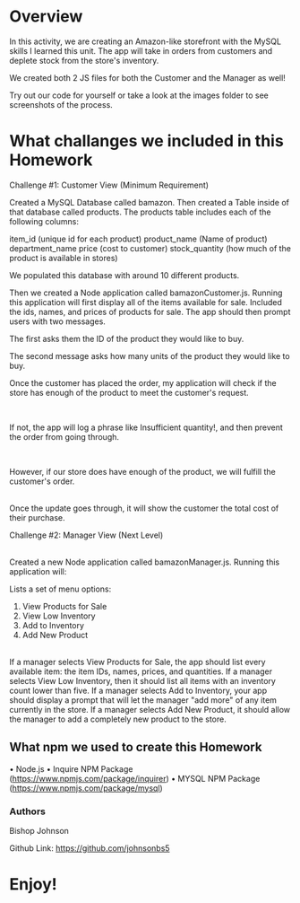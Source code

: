 <h1>Overview</h1>

In this activity, we are creating an Amazon-like storefront with the MySQL skills I learned this unit. The app will take in orders from customers and deplete stock from the store's inventory. 

We created both 2 JS files for both the Customer and the Manager as well!

Try out our code for yourself or take a look at the images folder to see screenshots of the process.

<h1>What challanges we included in this Homework</h2>

Challenge #1: Customer View (Minimum Requirement)


Created a MySQL Database called bamazon.
Then created a Table inside of that database called products.
The products table includes each of the following columns:



item_id (unique id for each product)
product_name (Name of product)
department_name
price (cost to customer)
stock_quantity (how much of the product is available in stores)



We populated this database with around 10 different products. 

Then we created a Node application called bamazonCustomer.js. Running this application will first display all of the items available for sale. Included the ids, names, and prices of products for sale.
The app should then prompt users with two messages.



The first asks them the ID of the product they would like to buy.

The second message asks how many units of the product they would like to buy.



Once the customer has placed the order, my application will check if the store has enough of the product to meet the customer's request.

<br>

If not, the app will log a phrase like Insufficient quantity!, and then prevent the order from going through.

<br>

However, if our store does have enough of the product, we will fulfill the customer's order.

<br>
Once the update goes through, it will show the customer the total cost of their purchase.


<Br>


Challenge #2: Manager View (Next Level)


<br>
Created a new Node application called bamazonManager.js. Running this application will:


Lists a set of menu options:
<br>
1. View Products for Sale
2. View Low Inventory
3. Add to Inventory
4. Add New Product
<br>
If a manager selects View Products for Sale, the app should list every available item: the item IDs, names, prices, and quantities.
If a manager selects View Low Inventory, then it should list all items with an inventory count lower than five.
If a manager selects Add to Inventory, your app should display a prompt that will let the manager "add more" of any item currently in the store.
If a manager selects Add New Product, it should allow the manager to add a completely new product to the store.

<h2>What npm we used to create this Homework</h2>


• Node.js • Inquire NPM Package (https://www.npmjs.com/package/inquirer) • MYSQL NPM Package (https://www.npmjs.com/package/mysql)

<h3>Authors</h3>

Bishop Johnson

Github Link: https://github.com/johnsonbs5

<h1>Enjoy!</h1>